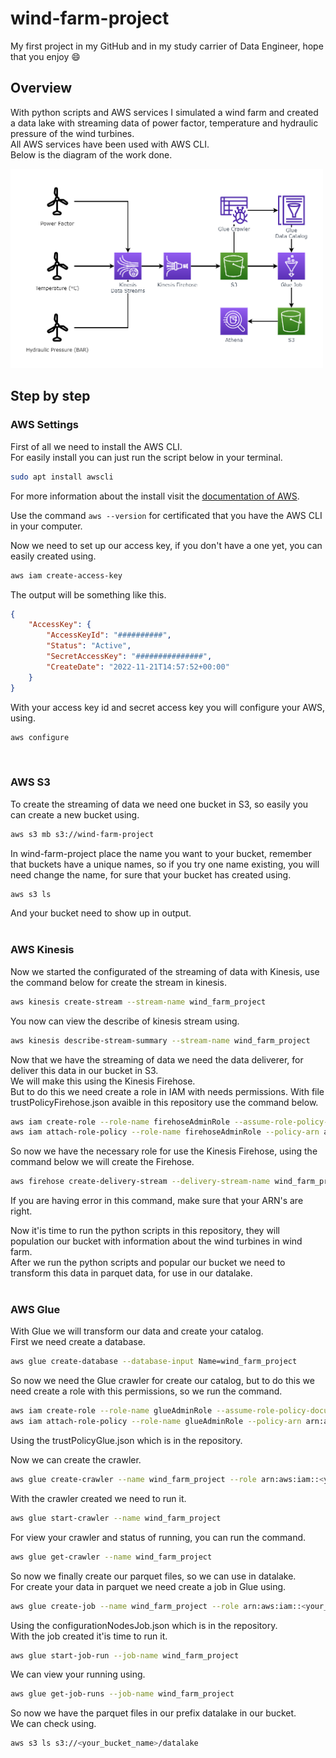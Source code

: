 # wind-farm-project
My first project in my GitHub and in my study carrier of Data Engineer, hope that you enjoy 😄

## Overview

With python scripts and AWS services I simulated a wind farm and created a data lake with streaming data of power factor, temperature and hydraulic pressure of the wind turbines. <br>
All AWS services have been used with AWS CLI. <br>
Below is the diagram of the work done.

<img width="500em" src="diagram/png_diagram.png">

## Step by step

### AWS Settings

First of all we need to install the AWS CLI. <br>
For easily install you can just run the script below in your terminal.
~~~sh
sudo apt install awscli
~~~
For more information about the install visit the [documentation of AWS](https://docs.aws.amazon.com/cli/latest/userguide/getting-started-install.html).

Use the command `aws --version` for certificated that you have the AWS CLI in your computer.

Now we need to set up our access key, if you don't have a one yet, you can easily created using.
~~~sh
aws iam create-access-key
~~~
The output will be something like this.
~~~json
{
    "AccessKey": {
        "AccessKeyId": "##########",
        "Status": "Active",
        "SecretAccessKey": "###############",
        "CreateDate": "2022-11-21T14:57:52+00:00"
    }
}
~~~
With your access key id and secret access key you will configure your AWS, using.
~~~sh
aws configure
~~~
<br>

### AWS S3

To create the streaming of data we need one bucket in S3, so easily you can create a new bucket using.
~~~sh
aws s3 mb s3://wind-farm-project
~~~
In wind-farm-project place the name you want to your bucket, remember that buckets have a unique names, so if you try one name existing, you will need change the name, for sure that your bucket has created using.
~~~sh
aws s3 ls
~~~
And your bucket need to show up in output.
<br> <br>

### AWS Kinesis

Now we started the configurated of the streaming of data with Kinesis, use the command below for create the stream in kinesis.
~~~sh
aws kinesis create-stream --stream-name wind_farm_project
~~~
You now can view the describe of kinesis stream using.
~~~sh
aws kinesis describe-stream-summary --stream-name wind_farm_project
~~~
Now that we have the streaming of data we need the data deliverer, for deliver this data in our bucket in S3. <br>
We will make this using the Kinesis Firehose. <br>
But to do this we need create a role in IAM with needs permissions. With file trustPolicyFirehose.json avaible in this repository use the command below.
~~~sh
aws iam create-role --role-name firehoseAdminRole --assume-role-policy-document file://trustPolicyFirehose.json
aws iam attach-role-policy --role-name firehoseAdminRole --policy-arn arn:aws:iam::aws:policy/AdministratorAccess
~~~
So now we have the necessary role for use the Kinesis Firehose, using the command below we will create the Firehose.
~~~sh
aws firehose create-delivery-stream --delivery-stream-name wind_farm_project --delivery-stream-type KinesisStreamAsSource --kinesis-stream-source-configuration KinesisStreamARN=arn:aws:kinesis:<your_region_name>:<your_account_id>:stream/wind_farm_project,RoleARN=arn:aws:iam::<your_account_id>:role/firehoseAdminRole --s3-destination-configuration BucketARN=arn:aws:s3:::<your_bucket_name>,RoleARN=arn:aws:iam::<your_account_id>:role/firehoseAdminRole,BufferingHints={IntervalInSeconds=60}
~~~
If you are having error in this command, make sure that your ARN's are right.

Now it'is time to run the python scripts in this repository, they will population our bucket with information about the wind turbines in wind farm. <br>
After we run the python scripts and popular our bucket we need to transform this data in parquet data, for use in our datalake.
<br><br>

### AWS Glue

With Glue we will transform our data and create your catalog. <br>
First we need create a database.
~~~sh
aws glue create-database --database-input Name=wind_farm_project
~~~
So now we need the Glue crawler for create our catalog, but to do this we need create a role with this permissions, so we run the command.
~~~sh
aws iam create-role --role-name glueAdminRole --assume-role-policy-document file://trustPolicyGlue.json
aws iam attach-role-policy --role-name glueAdminRole --policy-arn arn:aws:iam::aws:policy/AdministratorAccess
~~~
Using the trustPolicyGlue.json which is in the repository.

Now we can create the crawler.
~~~sh
aws glue create-crawler --name wind_farm_project --role arn:aws:iam::<your_account_id>:role/glueAdminRole --database-name wind_farm_project --targets S3Targets={Path=s3://<your_bucket_name>}
~~~
With the crawler created we need to run it.
~~~sh
aws glue start-crawler --name wind_farm_project
~~~
For view your crawler and status of running, you can run the command.
~~~sh
aws glue get-crawler --name wind_farm_project
~~~
So now we finally create our parquet files, so we can use in datalake. <br>
For create your data in parquet we need create a job in Glue using.
~~~sh
aws glue create-job --name wind_farm_project --role arn:aws:iam::<your_account_id>:role/glueAdminRole --command Name=glueetl,ScriptLocation=s3://<your_bucket_name>/script/datalake,PythonVersion=3 --glue-version 3.0 --code-gen-configuration-nodes file://configurationNodesJob.json
~~~
Using the configurationNodesJob.json which is in the repository. <br>
With the job created it'is time to run it.
~~~sh
aws glue start-job-run --job-name wind_farm_project
~~~
We can view your running using.
~~~sh
aws glue get-job-runs --job-name wind_farm_project
~~~
So now we have the parquet files in our prefix datalake in our bucket. <br>
We can check using.
~~~sh
aws s3 ls s3://<your_bucket_name>/datalake
~~~
